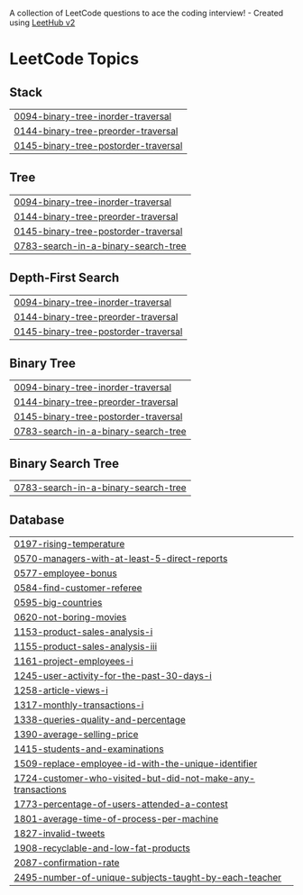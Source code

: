 A collection of LeetCode questions to ace the coding interview! - Created using [LeetHub v2](https://github.com/arunbhardwaj/LeetHub-2.0)
<!---LeetCode Topics Start-->
# LeetCode Topics
## Stack
|  |
| ------- |
| [0094-binary-tree-inorder-traversal](https://github.com/TECHTURTLE2003/LeetCode-Solution/tree/master/0094-binary-tree-inorder-traversal) |
| [0144-binary-tree-preorder-traversal](https://github.com/TECHTURTLE2003/LeetCode-Solution/tree/master/0144-binary-tree-preorder-traversal) |
| [0145-binary-tree-postorder-traversal](https://github.com/TECHTURTLE2003/LeetCode-Solution/tree/master/0145-binary-tree-postorder-traversal) |
## Tree
|  |
| ------- |
| [0094-binary-tree-inorder-traversal](https://github.com/TECHTURTLE2003/LeetCode-Solution/tree/master/0094-binary-tree-inorder-traversal) |
| [0144-binary-tree-preorder-traversal](https://github.com/TECHTURTLE2003/LeetCode-Solution/tree/master/0144-binary-tree-preorder-traversal) |
| [0145-binary-tree-postorder-traversal](https://github.com/TECHTURTLE2003/LeetCode-Solution/tree/master/0145-binary-tree-postorder-traversal) |
| [0783-search-in-a-binary-search-tree](https://github.com/TECHTURTLE2003/LeetCode-Solution/tree/master/0783-search-in-a-binary-search-tree) |
## Depth-First Search
|  |
| ------- |
| [0094-binary-tree-inorder-traversal](https://github.com/TECHTURTLE2003/LeetCode-Solution/tree/master/0094-binary-tree-inorder-traversal) |
| [0144-binary-tree-preorder-traversal](https://github.com/TECHTURTLE2003/LeetCode-Solution/tree/master/0144-binary-tree-preorder-traversal) |
| [0145-binary-tree-postorder-traversal](https://github.com/TECHTURTLE2003/LeetCode-Solution/tree/master/0145-binary-tree-postorder-traversal) |
## Binary Tree
|  |
| ------- |
| [0094-binary-tree-inorder-traversal](https://github.com/TECHTURTLE2003/LeetCode-Solution/tree/master/0094-binary-tree-inorder-traversal) |
| [0144-binary-tree-preorder-traversal](https://github.com/TECHTURTLE2003/LeetCode-Solution/tree/master/0144-binary-tree-preorder-traversal) |
| [0145-binary-tree-postorder-traversal](https://github.com/TECHTURTLE2003/LeetCode-Solution/tree/master/0145-binary-tree-postorder-traversal) |
| [0783-search-in-a-binary-search-tree](https://github.com/TECHTURTLE2003/LeetCode-Solution/tree/master/0783-search-in-a-binary-search-tree) |
## Binary Search Tree
|  |
| ------- |
| [0783-search-in-a-binary-search-tree](https://github.com/TECHTURTLE2003/LeetCode-Solution/tree/master/0783-search-in-a-binary-search-tree) |
## Database
|  |
| ------- |
| [0197-rising-temperature](https://github.com/TECHTURTLE2003/LeetCode-Solution/tree/master/0197-rising-temperature) |
| [0570-managers-with-at-least-5-direct-reports](https://github.com/TECHTURTLE2003/LeetCode-Solution/tree/master/0570-managers-with-at-least-5-direct-reports) |
| [0577-employee-bonus](https://github.com/TECHTURTLE2003/LeetCode-Solution/tree/master/0577-employee-bonus) |
| [0584-find-customer-referee](https://github.com/TECHTURTLE2003/LeetCode-Solution/tree/master/0584-find-customer-referee) |
| [0595-big-countries](https://github.com/TECHTURTLE2003/LeetCode-Solution/tree/master/0595-big-countries) |
| [0620-not-boring-movies](https://github.com/TECHTURTLE2003/LeetCode-Solution/tree/master/0620-not-boring-movies) |
| [1153-product-sales-analysis-i](https://github.com/TECHTURTLE2003/LeetCode-Solution/tree/master/1153-product-sales-analysis-i) |
| [1155-product-sales-analysis-iii](https://github.com/TECHTURTLE2003/LeetCode-Solution/tree/master/1155-product-sales-analysis-iii) |
| [1161-project-employees-i](https://github.com/TECHTURTLE2003/LeetCode-Solution/tree/master/1161-project-employees-i) |
| [1245-user-activity-for-the-past-30-days-i](https://github.com/TECHTURTLE2003/LeetCode-Solution/tree/master/1245-user-activity-for-the-past-30-days-i) |
| [1258-article-views-i](https://github.com/TECHTURTLE2003/LeetCode-Solution/tree/master/1258-article-views-i) |
| [1317-monthly-transactions-i](https://github.com/TECHTURTLE2003/LeetCode-Solution/tree/master/1317-monthly-transactions-i) |
| [1338-queries-quality-and-percentage](https://github.com/TECHTURTLE2003/LeetCode-Solution/tree/master/1338-queries-quality-and-percentage) |
| [1390-average-selling-price](https://github.com/TECHTURTLE2003/LeetCode-Solution/tree/master/1390-average-selling-price) |
| [1415-students-and-examinations](https://github.com/TECHTURTLE2003/LeetCode-Solution/tree/master/1415-students-and-examinations) |
| [1509-replace-employee-id-with-the-unique-identifier](https://github.com/TECHTURTLE2003/LeetCode-Solution/tree/master/1509-replace-employee-id-with-the-unique-identifier) |
| [1724-customer-who-visited-but-did-not-make-any-transactions](https://github.com/TECHTURTLE2003/LeetCode-Solution/tree/master/1724-customer-who-visited-but-did-not-make-any-transactions) |
| [1773-percentage-of-users-attended-a-contest](https://github.com/TECHTURTLE2003/LeetCode-Solution/tree/master/1773-percentage-of-users-attended-a-contest) |
| [1801-average-time-of-process-per-machine](https://github.com/TECHTURTLE2003/LeetCode-Solution/tree/master/1801-average-time-of-process-per-machine) |
| [1827-invalid-tweets](https://github.com/TECHTURTLE2003/LeetCode-Solution/tree/master/1827-invalid-tweets) |
| [1908-recyclable-and-low-fat-products](https://github.com/TECHTURTLE2003/LeetCode-Solution/tree/master/1908-recyclable-and-low-fat-products) |
| [2087-confirmation-rate](https://github.com/TECHTURTLE2003/LeetCode-Solution/tree/master/2087-confirmation-rate) |
| [2495-number-of-unique-subjects-taught-by-each-teacher](https://github.com/TECHTURTLE2003/LeetCode-Solution/tree/master/2495-number-of-unique-subjects-taught-by-each-teacher) |
<!---LeetCode Topics End-->
